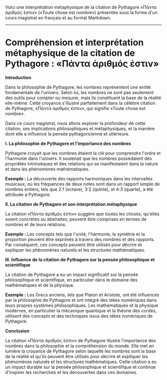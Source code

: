Voici une interprétation métaphysique de la citation de Pythagore «Πάντα ἀριθμός ἐστιν» («Toute chose est nombre») présentée sous la forme d'un cours magistral en français et au format Markdown.

---

# Compréhension et interprétation métaphysique de la citation de Pythagore : «Πάντα ἀριθμός ἐστιν»

**Introduction**

Dans la philosophie de Pythagore, les nombres représentent une entité fondamentale de l'univers. Selon lui, les nombres ne sont pas seulement des outils pour compter ou mesurer, mais ils constituent la base de la réalité elle-même. Cette croyance s'illustre parfaitement dans la célèbre citation de Pythagore, «Πάντα ἀριθμός ἐστιν», qui signifie «Toute chose est nombre».

Dans ce cours magistral, nous allons explorer la profondeur de cette citation, ses implications philosophiques et métaphysiques, et la manière dont elle a influencé la pensée pythagoricienne et ultérieure.

**I. La philosophie de Pythagore et l'importance des nombres**

Pythagore croyait que les nombres étaient la clé pour comprendre l'ordre et l'harmonie dans l'univers. Il soutenait que les nombres possédaient des propriétés intrinsèques et des relations qui se manifestaient dans la nature et dans les phénomènes mathématiques.

**Exemple :** La découverte des rapports harmoniques dans les intervalles musicaux, où les fréquences de deux notes sont dans un rapport simple de nombres entiers, tels que 2:1 (octave), 3:2 (quinte), et 4:3 (quarte), a été attribuée à Pythagore.

**II. La citation de Pythagore et son interprétation métaphysique**

La citation «Πάντα ἀριθμός ἐστιν» suggère que toutes les choses, qu'elles soient concrètes ou abstraites, peuvent être comprises en termes de nombres et de leurs relations.

**Exemple :** Les concepts tels que l'unité, l'harmonie, la symétrie et la proportion peuvent être exprimés à travers des nombres et des rapports. Par conséquent, ces concepts peuvent être utilisés pour décrire et expliquer les phénomènes naturels et les structures mathématiques.

**III. Influence de la citation de Pythagore sur la pensée philosophique et scientifique**

La citation de Pythagore a eu un impact significatif sur la pensée philosophique et scientifique, en particulier dans le domaine des mathématiques et de la physique.

**Exemple :** Les Grecs anciens, tels que Platon et Aristote, ont été influencés par la philosophie de Pythagore et ont intégré des idées numériques dans leurs propres systèmes philosophiques. Les mathématiques et la physique modernes, en particulier la mécanique quantique et la théorie des cordes, utilisent des concepts et des techniques issus des idées numériques de Pythagore.

**Conclusion**

La citation «Πάντα ἀριθμός ἐστιν» de Pythagore illustre l'importance des nombres dans la philosophie et la compréhension du monde. Elle met en lumière la croyance de Pythagore selon laquelle les nombres sont la base de la réalité et qu'ils peuvent être utilisés pour décrire et expliquer les phénomènes naturels et les structures mathématiques. Cette citation a eu un impact durable sur la pensée philosophique et scientifique et continue d'inspirer les recherches et les découvertes dans ces domaines.